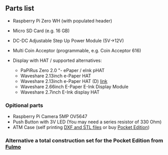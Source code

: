 ## Parts list

- Raspberry Pi Zero WH (with populated header)
- Micro SD Card (e.g. 16 GB)
- DC-DC Adjustable Step Up Power Module (5V->12V)
- Multi Coin Acceptor (programmable, e.g. Coin Acceptor 616)
- Display with HAT / supported alternatives:

    - PaPiRus Zero 2.0 "- ePaper / eInk pHAT
    - Waveshare 2.13inch e-Paper HAT
    - Waveshare 2.13inch e-Paper HAT (D) [link](https://www.waveshare.com/2.13inch-e-paper-hat-d.htm)
    - Waveshare 2.66inch E-Paper E-Ink Display Module
    - Waveshare 2.7inch E-Ink display HAT

### Opitional parts

- Raspberry Pi Camera 5MP OV5647 
- Push Button with 3V LED (You may need a series resistor of 330 Ohm)
- ATM Case (self printing [DXF and STL files](https://github.com/21isenough/LightningATM/tree/master/resources/3dmodels) or buy [Pocket Edition](https://shop.fulmo.org/product/the-lightning-atm-case-bitcoin-pocket-edition/))

### Alternative a total construction set for the Pocket Edition from [Fulmo](https://shop.fulmo.org/product/the-lightning-atm-bitcoin-construction-set/)
